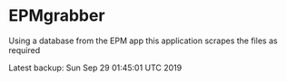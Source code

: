 # EPMgrabber
Using a database from the EPM app this application scrapes the files as required


Latest backup: Sun Sep 29 01:45:01 UTC 2019
